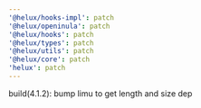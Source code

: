```yaml
---
'@helux/hooks-impl': patch
'@helux/openinula': patch
'@helux/hooks': patch
'@helux/types': patch
'@helux/utils': patch
'@helux/core': patch
'helux': patch
---
```


build(4.1.2): bump limu to get length and size dep
